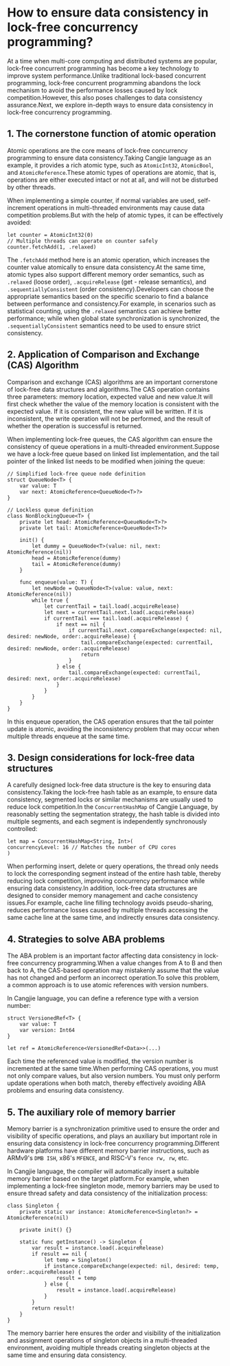 # How to ensure data consistency in lock-free concurrency programming?
At a time when multi-core computing and distributed systems are popular, lock-free concurrent programming has become a key technology to improve system performance.Unlike traditional lock-based concurrent programming, lock-free concurrent programming abandons the lock mechanism to avoid the performance losses caused by lock competition.However, this also poses challenges to data consistency assurance.Next, we explore in-depth ways to ensure data consistency in lock-free concurrency programming.

## 1. The cornerstone function of atomic operation
Atomic operations are the core means of lock-free concurrency programming to ensure data consistency.Taking Cangjie language as an example, it provides a rich atomic type, such as `AtomicInt32`, `AtomicBool`, and `AtomicReference`.These atomic types of operations are atomic, that is, operations are either executed intact or not at all, and will not be disturbed by other threads.

When implementing a simple counter, if normal variables are used, self-increment operations in multi-threaded environments may cause data competition problems.But with the help of atomic types, it can be effectively avoided:
```cangjie
let counter = AtomicInt32(0)
// Multiple threads can operate on counter safely
counter.fetchAdd(1, .relaxed)
```
The `.fetchAdd` method here is an atomic operation, which increases the counter value atomically to ensure data consistency.At the same time, atomic types also support different memory order semantics, such as `.relaxed` (loose order), `.acquireRelease` (get - release semantics), and `.sequentiallyConsistent` (order consistency).Developers can choose the appropriate semantics based on the specific scenario to find a balance between performance and consistency.For example, in scenarios such as statistical counting, using the `.relaxed` semantics can achieve better performance; while when global state synchronization is synchronized, the `.sequentiallyConsistent` semantics need to be used to ensure strict consistency.

## 2. Application of Comparison and Exchange (CAS) Algorithm
Comparison and exchange (CAS) algorithms are an important cornerstone of lock-free data structures and algorithms.The CAS operation contains three parameters: memory location, expected value and new value.It will first check whether the value of the memory location is consistent with the expected value. If it is consistent, the new value will be written. If it is inconsistent, the write operation will not be performed, and the result of whether the operation is successful is returned.

When implementing lock-free queues, the CAS algorithm can ensure the consistency of queue operations in a multi-threaded environment.Suppose we have a lock-free queue based on linked list implementation, and the tail pointer of the linked list needs to be modified when joining the queue:
```cangjie
// Simplified lock-free queue node definition
struct QueueNode<T> {
    var value: T
    var next: AtomicReference<QueueNode<T>?>
}

// Lockless queue definition
class NonBlockingQueue<T> {
    private let head: AtomicReference<QueueNode<T>?>
    private let tail: AtomicReference<QueueNode<T>?>

    init() {
        let dummy = QueueNode<T>(value: nil, next: AtomicReference(nil))
        head = AtomicReference(dummy)
        tail = AtomicReference(dummy)
    }

    func enqueue(value: T) {
        let newNode = QueueNode<T>(value: value, next: AtomicReference(nil))
        while true {
            let currentTail = tail.load(.acquireRelease)
            let next = currentTail.next.load(.acquireRelease)
            if currentTail === tail.load(.acquireRelease) {
                if next == nil {
                    if currentTail.next.compareExchange(expected: nil, desired: newNode, order:.acquireRelease) {
                        tail.compareExchange(expected: currentTail, desired: newNode, order:.acquireRelease)
                        return
                    }
                } else {
                    tail.compareExchange(expected: currentTail, desired: next, order:.acquireRelease)
                }
            }
        }
    }
}
```
In this enqueue operation, the CAS operation ensures that the tail pointer update is atomic, avoiding the inconsistency problem that may occur when multiple threads enqueue at the same time.

## 3. Design considerations for lock-free data structures
A carefully designed lock-free data structure is the key to ensuring data consistency.Taking the lock-free hash table as an example, to ensure data consistency, segmented locks or similar mechanisms are usually used to reduce lock competition.In the `ConcurrentHashMap` of Cangjie Language, by reasonably setting the segmentation strategy, the hash table is divided into multiple segments, and each segment is independently synchronously controlled:
```cangjie
let map = ConcurrentHashMap<String, Int>(
concurrencyLevel: 16 // Matches the number of CPU cores
)
```
When performing insert, delete or query operations, the thread only needs to lock the corresponding segment instead of the entire hash table, thereby reducing lock competition, improving concurrency performance while ensuring data consistency.In addition, lock-free data structures are designed to consider memory management and cache consistency issues.For example, cache line filling technology avoids pseudo-sharing, reduces performance losses caused by multiple threads accessing the same cache line at the same time, and indirectly ensures data consistency.

## 4. Strategies to solve ABA problems
The ABA problem is an important factor affecting data consistency in lock-free concurrency programming.When a value changes from A to B and then back to A, the CAS-based operation may mistakenly assume that the value has not changed and perform an incorrect operation.To solve this problem, a common approach is to use atomic references with version numbers.

In Cangjie language, you can define a reference type with a version number:
```cangjie
struct VersionedRef<T> {
    var value: T
    var version: Int64
}

let ref = AtomicReference<VersionedRef<Data>>(...)
```
Each time the referenced value is modified, the version number is incremented at the same time.When performing CAS operations, you must not only compare values, but also version numbers. You must only perform update operations when both match, thereby effectively avoiding ABA problems and ensuring data consistency.

## 5. The auxiliary role of memory barrier
Memory barrier is a synchronization primitive used to ensure the order and visibility of specific operations, and plays an auxiliary but important role in ensuring data consistency in lock-free concurrency programming.Different hardware platforms have different memory barrier instructions, such as ARMv9's `DMB ISH`, x86's `MFENCE`, and RISC-V's `fence rw, rw`, etc.

In Cangjie language, the compiler will automatically insert a suitable memory barrier based on the target platform.For example, when implementing a lock-free singleton mode, memory barriers may be used to ensure thread safety and data consistency of the initialization process:
```cangjie
class Singleton {
    private static var instance: AtomicReference<Singleton?> = AtomicReference(nil)

    private init() {}

    static func getInstance() -> Singleton {
        var result = instance.load(.acquireRelease)
        if result == nil {
            let temp = Singleton()
            if instance.compareExchange(expected: nil, desired: temp, order:.acquireRelease) {
                result = temp
            } else {
                result = instance.load(.acquireRelease)
            }
        }
        return result!
    }
}
```
The memory barrier here ensures the order and visibility of the initialization and assignment operations of singleton objects in a multi-threaded environment, avoiding multiple threads creating singleton objects at the same time and ensuring data consistency.

